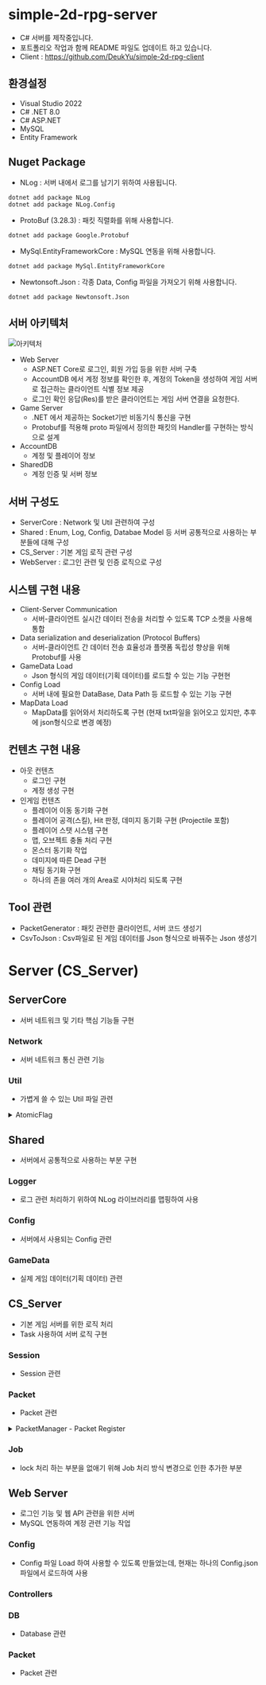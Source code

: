 # simple-2d-rpg-server
- C# 서버를 제작중입니다.
- 포트폴리오 작업과 함께 README 파일도 업데이트 하고 있습니다.
- Client : https://github.com/DeukYu/simple-2d-rpg-client

## 환경설정
- Visual Studio 2022
- C# .NET 8.0
- C# ASP.NET
- MySQL
- Entity Framework

## Nuget Package
- NLog : 서버 내에서 로그를 남기기 위하여 사용됩니다.
```
dotnet add package NLog
dotnet add package NLog.Config
```
- ProtoBuf (3.28.3) : 패킷 직렬화를 위해 사용합니다.
```
dotnet add package Google.Protobuf
```
- MySql.EntityFrameworkCore : MySQL 연동을 위해 사용합니다.
```
dotnet add package MySql.EntityFrameworkCore
```
- Newtonsoft.Json : 각종 Data, Config 파일을 가져오기 위해 사용합니다.
```
dotnet add package Newtonsoft.Json
```

## 서버 아키텍처 
![아키텍처](https://github.com/user-attachments/assets/fa0cc737-2720-4347-93d6-86dcf6700f37)

- Web Server
  - ASP.NET Core로 로그인, 회원 가입 등을 위한 서버 구축
  - AccountDB 에서 계정 정보를 확인한 후, 계정의 Token을 생성하여 게임 서버로 접근하는 클라이언트 식별 정보 제공
  - 로그인 확인 응답(Res)를 받은 클라이언트는 게임 서버 연결을 요청한다.
- Game Server
  - .NET 에서 제공하는 Socket기반 비동기식 통신을 구현
  - Protobuf를 적용해 proto 파일에서 정의한 패킷의 Handler를 구현하는 방식으로 설계
- AccountDB
  - 계정 및 플레이어 정보
- SharedDB
  - 계정 인증 및 서버 정보 

## 서버 구성도
- ServerCore : Network 및 Util 관련하여 구성
- Shared : Enum, Log, Config, Databae Model 등 서버 공통적으로 사용하는 부분들에 대해 구성
- CS_Server : 기본 게임 로직 관련 구성
- WebServer : 로그인 관련 및 인증 로직으로 구성

## 시스템 구현 내용
- Client-Server Communication
    - 서버-클라이언트  실시간 데이터 전송을 처리할 수 있도록 TCP 소켓을 사용해 통합
- Data serialization and deserialization (Protocol Buffers)
    - 서버-클라이언트 간 데이터 전송 효율성과 플랫폼 독립성 향상을 위해 Protobuf를 사용
- GameData Load
    - Json 형식의 게임 데이터(기획 데이터)를 로드할 수 있는 기능 구현현
- Config Load
    - 서버 내에 필요한 DataBase, Data Path 등 로드할 수 있는 기능 구현
- MapData Load
    - MapData를 읽어와서 처리하도록 구현 (현재 txt파일을 읽어오고 있지만, 추후에 json형식으로 변경 예정)

## 컨텐츠 구현 내용
- 아웃 컨텐츠
  - 로그인 구현
  - 계정 생성 구현
- 인게임 컨텐츠
  - 플레이어 이동 동기화 구현
  - 플레이어 공격(스킬), Hit 판정, 데미지 동기화 구현 (Projectile 포함)
  - 플레이어 스탯 시스템 구현
  - 맵, 오브젝트 충돌 처리 구현
  - 몬스터 동기화 작업
  - 데미지에 따른 Dead 구현
  - 채팅 동기화 구현
  - 하나의 존을 여러 개의 Area로 시야처리 되도록 구현

## Tool 관련
- PacketGenerator : 패킷 관련한 클라이언트, 서버 코드 생성기
- CsvToJson : Csv파일로 된 게임 데이터를 Json 형식으로 바꿔주는 Json 생성기

# Server (CS_Server)
## ServerCore
- 서버 네트워크 및 기타 핵심 기능들 구현

### Network
- 서버 네트워크 통신 관련 기능

### Util
- 가볍게 쓸 수 있는 Util 파일 관련 

<details>
<summary> AtomicFlag </summary>

- 코드 내에서 Thread Safe하게 상태를 저장하고 관리할 수 있도록 간단한 구조로 Mult-Thread 환경에서 동기화 문제를 해결하기 위하여 사용하였습니다.

```
public sealed class AtomicFlag
{
    private volatile int _flag = 0;

    public static implicit operator bool(AtomicFlag target)
    {
        // true = 1 이고 false = 0 이기 때문에 1이면 true를 반환
        return target._flag == 1;
    }
    public bool Set()
    {
        // 현재 false 일 경우, true로 바꾸고 false를 반환
        return Interlocked.CompareExchange(ref _flag, 1, 0) == 0;
    }

    public void Release()
    {
        // false로 셋팅
        Interlocked.Exchange(ref _flag, 0);
    }
}

```

</details>

## Shared
- 서버에서 공통적으로 사용하는 부분 구현
### Logger
- 로그 관련 처리하기 위하여 NLog 라이브러리를 맵핑하여 사용

### Config
- 서버에서 사용되는 Config 관련

### GameData
- 실제 게임 데이터(기획 데이터) 관련

## CS_Server
- 기본 게임 서버를 위한 로직 처리
- Task 사용하여 서버 로직 구현

### Session
- Session 관련

### Packet
- Packet 관련
    
<details> 
<summary>PacketManager - Packet Register</summary>

- C# 기존 MsgId 를 통하여 Packet Register를 하였으나, Packet이 늘어남에 따라 Enum MsgId를 추가해야하는 번거로움으로 인하여 MsgId 값을 relfection을 이용하여 Msg Name을 통하여 SHA256 을 통한 해쉬값을 ushort 값으로 받아와 MsgId로 사용하도록 하였습니다.

```
private void Register()
{
    // 현재 어셈블리에서 IMessage를 구현한 비추상 타입 가져오기
    var packetTypes = Assembly.GetExecutingAssembly().GetTypes()
        .Where(x => typeof(IMessage).IsAssignableFrom(x) && !x.IsAbstract);

    foreach (var packetType in packetTypes)
    {
        // Descriptor를 가져오고, null 체크
        var descriptor = GetMessageDescriptor(packetType);
        if (descriptor == null)
        {
            Log.Error($"Descriptor not found for packet type: {packetType.Name}");
            continue;
        }

        // 메시지 이름으로 메시지 ID 계산
        ushort messageId = ComputeMessageId(descriptor.Name);
        if (_onRecv.TryAdd(messageId, CreateMakePacketAction(packetType)) == false)
        {
            Log.Error($"Already registered message: {messageId}");
            continue;
        }

        RegisterHandler(messageId, packetType);
        _typeToMsgId.Add(packetType, messageId);
    }
}

private ushort ComputeMessageId(string messageName)
{
    using var sha256 = SHA256.Create();
    byte[] hash = sha256.ComputeHash(Encoding.UTF8.GetBytes(messageName));
    return BitConverter.ToUInt16(hash, 0);
}
```
</details>

### Job
- lock 처리 하는 부분을 없애기 위해 Job 처리 방식 변경으로 인한 추가한 부분

## Web Server
- 로그인 기능 및 웹 API 관련을 위한 서버
- MySQL 연동하여 계정 관련 기능 작업

### Config
- Config 파일 Load 하여 사용할 수 있도록 만들었는데, 현재는 하나의 Config.json 파일에서 로드하여 사용

### Controllers

### DB
- Database 관련 

### Packet
- Packet 관련 

